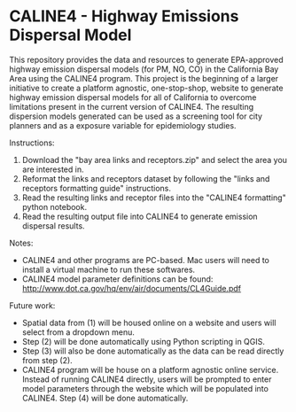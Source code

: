 # CALINE4 - Highway Emissions Dispersal Model
This repository provides the data and resources to generate EPA-approved highway emission dispersal models (for PM, NO, CO) in the California Bay Area using the CALINE4 program. This project is the beginning of a larger initiative to create a platform agnostic, one-stop-shop, website to generate highway emission dispersal models for all of California to overcome limitations present in the current version of CALINE4. The resulting dispersion models generated can be used as a screening tool for city planners and as a exposure variable for epidemiology studies. 

Instructions:
1. Download the "bay area links and receptors.zip" and select the area you are interested in.
2. Reformat the links and receptors dataset by following the "links and receptors formatting guide" instructions.
3. Read the resulting links and receptor files into the "CALINE4 formatting" python notebook.
4. Read the resulting output file into CALINE4 to generate emission dispersal results.

Notes:
- CALINE4 and other programs are PC-based. Mac users will need to install a virtual machine to run these softwares.
- CALINE4 model parameter definitions can be found: http://www.dot.ca.gov/hq/env/air/documents/CL4Guide.pdf

Future work: 
- Spatial data from (1) will be housed online on a website and users will select from a dropdown menu.
- Step (2) will be done automatically using Python scripting in QGIS. 
- Step (3) will also be done automatically as the data can be read directly from step (2).
- CALINE4 program will be house on a platform agnostic online service. Instead of running CALINE4 directly, users will be prompted to enter model parameters through the website which will be populated into CALINE4. Step (4) will be done automatically. 
